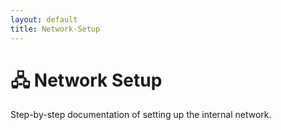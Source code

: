 ```yaml
---
layout: default
title: Network-Setup
---
```


# 🖧 Network Setup

Step-by-step documentation of setting up the internal network.